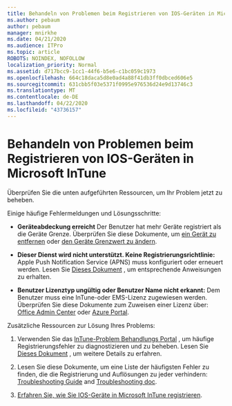 ```yaml
---
title: Behandeln von Problemen beim Registrieren von IOS-Geräten in Microsoft InTune
ms.author: pebaum
author: pebaum
manager: mnirkhe
ms.date: 04/21/2020
ms.audience: ITPro
ms.topic: article
ROBOTS: NOINDEX, NOFOLLOW
localization_priority: Normal
ms.assetid: d717bcc9-1cc1-44f6-b5e6-c1bc059c1973
ms.openlocfilehash: 664c18daca5d8e0ad4a88f41db3ff0dbced606e5
ms.sourcegitcommit: 631cbb5f03e5371f0995e976536d24e9d13746c3
ms.translationtype: MT
ms.contentlocale: de-DE
ms.lasthandoff: 04/22/2020
ms.locfileid: "43736157"
---
```

# <a name="troubleshoot-issues-with-enrolling-ios-devices-in-microsoft-intune"></a>Behandeln von Problemen beim Registrieren von IOS-Geräten in Microsoft InTune

Überprüfen Sie die unten aufgeführten Ressourcen, um Ihr Problem jetzt zu beheben. 
  
Einige häufige Fehlermeldungen und Lösungsschritte:
  
- **Geräteabdeckung erreicht** Der Benutzer hat mehr Geräte registriert als die Geräte Grenze. Überprüfen Sie diese Dokumente, um [ein Gerät zu entfernen](https://docs.microsoft.com/intune/devices-wipe) oder [den Geräte Grenzwert zu ändern](https://docs.microsoft.com/intune/enrollment-restrictions-set#set-device-limit-restrictions).
    
- **Dieser Dienst wird nicht unterstützt. Keine Registrierungsrichtlinie:** Apple Push Notification Service (APNS) muss konfiguriert oder erneuert werden. Lesen Sie [Dieses Dokument](https://docs.microsoft.com/intune/apple-mdm-push-certificate-get) , um entsprechende Anweisungen zu erhalten. 
    
- **Benutzer Lizenztyp ungültig oder Benutzer Name nicht erkannt:** Dem Benutzer muss eine InTune-oder EMS-Lizenz zugewiesen werden. Überprüfen Sie diese Dokumente zum Zuweisen einer Lizenz über: [Office Admin Center](https://docs.microsoft.com/intune/licenses-assign) oder [Azure Portal](https://docs.microsoft.com/azure/active-directory/license-users-groups).
    
Zusätzliche Ressourcen zur Lösung Ihres Problems:
  
1. Verwenden Sie das [InTune-Problem Behandlungs Portal](https://devicemanagement.microsoft.com/#blade/Microsoft_Intune_DeviceSettings/TroubleshootBlade) , um häufige Registrierungsfehler zu diagnostizieren und zu beheben. Lesen Sie [Dieses Dokument](https://docs.microsoft.com/intune/help-desk-operators) , um weitere Details zu erfahren. 
    
2. Lesen Sie diese Dokumente, um eine Liste der häufigsten Fehler zu finden, die die Registrierung und Auflösungen zu jeder verhindern: [Troubleshooting Guide](https://support.microsoft.com/help/4039809/troubleshooting-ios-device-enrollment-in-intune) and [Troubleshooting doc](https://docs.microsoft.com/intune-classic/troubleshoot/troubleshoot-device-enrollment-in-intune).
    
3. [Erfahren Sie, wie Sie IOS-Geräte in Microsoft InTune registrieren](https://docs.microsoft.com/intune/ios-enroll).
    

